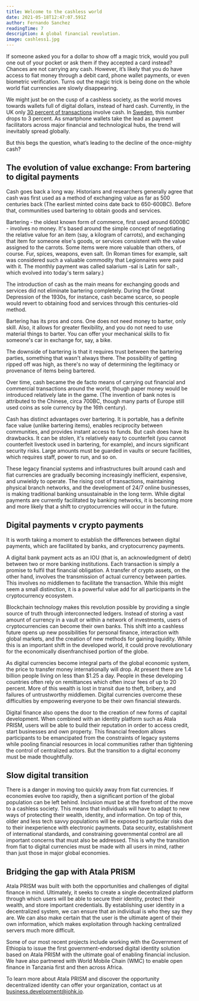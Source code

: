 ```yaml
---
title: Welcome to the cashless world
date: 2021-05-18T12:47:07.591Z
author: Fernando Sanchez
readingTime: 7
description: A global financial revolution.
image: cashless1.jpg
---
```

If someone asked you for a dollar to show off a magic trick, would you pull one out of your pocket or ask them if they accepted a card instead? Chances are not carrying any cash. However, it’s likely that you do have access to fiat money through a debit card, phone wallet payments, or even biometric verification. Turns out the magic trick is being done on the whole world fiat currencies are slowly disappearing. 

We might just be on the cusp of a cashless society, as the world moves towards wallets full of digital dollars, instead of hard cash. Currently, in the UK only [30 percent of transactions](https://www.statista.com/topics/3136/payment-cards-in-the-united-kingdom-uk/) involve cash. In [Sweden](https://www.riksbank.se/en-gb/payments--cash/payments-in-sweden/payments-in-sweden-2020/1.-the-payment-market-is-being-digitalised/cash-is-losing-ground/), this number drops to 3 percent. As smartphone wallets take the lead as payment facilitators across major financial and technological hubs, the trend will inevitably spread globally. 

But this begs the question, what’s leading to the decline of the once-mighty cash?

## The evolution of value exchange: From bartering to digital payments

Cash goes back a long way. Historians and researchers generally agree that cash was first used as a method of exchanging value as far as 500 centuries back (The earliest minted coins date back to 650-600BC). Before that, communities used bartering to obtain goods and services. 

Bartering - the oldest known form of commerce, first used around 6000BC - involves no money. It's based around the simple concept of negotiating the relative value for an item (say, a kilogram of carrots), and exchanging that item for someone else's goods, or services consistent with the value assigned to the carrots. Some items were more valuable than others, of course. Fur, spices, weapons, even salt. (In Roman times for example, salt was considered such a valuable commodity that Legionnaires were paid with it. The monthly payment was called salarium -sal is Latin for salt-, which evolved into today's term salary.)

The introduction of cash as the main means for exchanging goods and services did not eliminate bartering completely. During the Great Depression of the 1930s, for instance, cash became scarce, so people would revert to obtaining food and services through this centuries-old method.

Bartering has its pros and cons. One does not need money to barter, only skill. Also, it allows for greater flexibility, and you do not need to use material things to barter. You can offer your mechanical skills to fix someone's car in exchange for, say, a bike. 

The downside of bartering is that it requires trust between the bartering parties, something that wasn't always there. The possibility of getting ripped off was high, as there's no way of determining the legitimacy or provenance of items being bartered. 

Over time, cash became the de facto means of carrying out financial and commercial transactions around the world, though paper money would be introduced relatively late in the game. (The invention of bank notes is attributed to the Chinese, circa 700BC, though many parts of Europe still used coins as sole currency by the 16th century). 

Cash has distinct advantages over bartering. It is portable, has a definite face value (unlike bartering items), enables reciprocity between communities, and provides instant access to funds. But cash does have its drawbacks. It can be stolen, it's relatively easy to counterfeit (you cannot counterfeit livestock used in bartering, for example), and incurs significant security risks. Large amounts must be guarded in vaults or secure facilities, which requires staff, power to run, and so on.

These legacy financial systems and infrastructures built around cash and fiat currencies are gradually becoming increasingly inefficient, expensive, and unwieldy to operate. The rising cost of transactions, maintaining physical branch networks, and the development of 24/7 online businesses, is making traditional banking unsustainable in the long term. While digital payments are currently facilitated by banking networks, it is becoming more and more likely that a shift to cryptocurrencies will occur in the future.

## Digital payments v crypto payments

It is worth taking a moment to establish the differences between digital payments, which are facilitated by banks, and cryptocurrency payments. 

A digital bank payment acts as an IOU (that is, an acknowledgment of debt) between two or more banking institutions. Each transaction is simply a promise to fulfil that financial obligation. A transfer of crypto assets, on the other hand, involves the transmission of actual currency between parties. This involves no middlemen to facilitate the transaction. While this might seem a small distinction, it is a powerful value add for all participants in the cryptocurrency ecosystem.

Blockchain technology makes this revolution possible by providing a single source of truth through interconnected ledgers. Instead of storing a vast amount of currency in a vault or within a network of investments, users of cryptocurrencies can become their own banks. This shift into a cashless future opens up new possibilities for personal finance, interaction with global markets, and the creation of new methods for gaining liquidity. While this is an important shift in the developed world, it could prove revolutionary for the economically disenfranchised portion of the globe.

As digital currencies become integral parts of the global economic system, the price to transfer money internationally will drop. At present there are 1.4 billion people living on less than $1.25 a day. People in these developing countries often rely on remittances which often incur fees of up to 20 percent. More of this wealth is lost in transit due to theft, bribery, and failures of untrustworthy middlemen. Digital currencies overcome these difficulties by empowering everyone to be their own financial stewards.

Digital finance also opens the door to the creation of new forms of capital development. When combined with an identity platform such as Atala PRISM, users will be able to build their reputation in order to access credit, start businesses and own property. This financial freedom allows participants to be emancipated from the constraints of legacy systems while pooling financial resources in local communities rather than tightening the control of centralized actors. But the transition to a digital economy must be made thoughtfully.

## Slow digital transition

There is a danger in moving too quickly away from fiat currencies. If economies evolve too rapidly, then a significant portion of the global population can be left behind. Inclusion must be at the forefront of the move to a cashless society. This means that individuals will have to adapt to new ways of protecting their wealth, identity, and information. On top of this, older and less tech savvy populations will be exposed to particular risks due to their inexperience with electronic payments. Data security, establishment of international standards, and constraining governmental control are all important concerns that must also be addressed. This is why the transition from fiat to digital currencies must be made with all users in mind, rather than just those in major global economies.

## Bridging the gap with Atala PRISM

Atala PRISM was built with both the opportunities and challenges of digital finance in mind. Ultimately, it seeks to create a single decentralized platform through which users will be able to secure their identity, protect their wealth, and store important credentials. By establishing user identity in a decentralized system, we can ensure that an individual is who they say they are. We can also make certain that the user is the ultimate agent of their own information, which makes exploitation through hacking centralized servers much more difficult.

Some of our most recent projects include working with the Government of Ethiopia to issue the first government-endorsed digital identity solution based on Atala PRISM with the ultimate goal of enabling financial inclusion. We have also partnered with World Mobile Chain (WMC) to enable open finance in Tanzania first and then across Africa.

To learn more about Atala PRISM and discover the opportunity decentralized identity can offer your organization, contact us at [business.development@iohk.io](mailto:business.development@iohk.io).